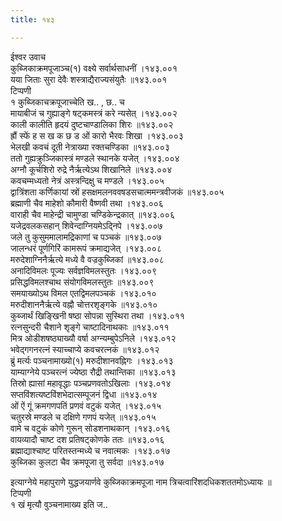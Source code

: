 ```yaml
---
title: १४३

---
```

ईश्वर उवाच  
कुब्जिकाक्रमपूजाञ्च(१) वक्ष्ये सर्वार्थसाधनीं ।१४३.००१  
यया जिताः सुरा देवैः शस्त्राद्यैराज्यसंयुतैः ॥१४३.००१  
टिप्पणी  
१ कुब्जिकाचक्रपूजाच्चेति ख.. , छ.. च  
मायाबीजं च गुह्याङ्गे षट्कमस्त्रं करे न्यसेत् ।१४३.००२  
काली कालीति हृदयं दुष्टचाण्डालिका शिरः ॥१४३.००२  
ह्रौं स्फें ह स ख क छ ड ओं कारो भैरवः शिखा ।१४३.००३  
भेलखी कवचं दूती नेत्राख्या रक्तचण्डिका ॥१४३.००३  
ततो गुह्यक्रुञ्जिकास्त्रं मण्डले स्थानके यजेत् ।१४३.००४  
अग्नौ कूर्चशिरो रुद्रे नैर्ऋत्येऽथ शिखानिले ॥१४३.००४  
कवचम्मध्यतो नेत्रं अस्त्रन्दिक्षु च मण्डले ।१४३.००५  
द्वात्रिंशता कर्णिकायां स्रों हसक्षमलनववषडसचात्ममन्त्रवीजकं ॥१४३.००५  
ब्रह्माणी चैव माहेशो कौमारी वैष्णवी तथा ।१४३.००६  
वाराही चैव माहेन्द्री चामुण्डा चण्डिकेन्द्रकात् ॥१४३.००६  
यजेद्रवलकसहान् शिवेन्दाग्नियमेऽद्निपे ।१४३.००७  
जले तु कुसुममालामद्रिकाणां च पञ्चकं ॥१४३.००७  
जालन्धरं पूर्णगिरिं कामरूपं क्रमाद्यजेत् ।१४३.००८  
मरुदेशाग्निनैर्ऋत्ये मध्ये वै वज्रकुब्जिकां ॥१४३.००८  
अनादिविमलः पूज्यः सर्वज्ञविमलस्तुतः ।१४३.००९  
प्रसिद्धविमलश्चाथ संयोगविमलस्तुतः ॥१४३.००९  
समयाख्योऽथ विमल एतद्विमलपञ्चकं ।१४३.०१०  
मरुदीशाननैर्ऋत्ये वह्नौ चोत्तरशृङ्गके ॥१४३.०१०  
कुब्जार्थं खिङ्खिनी षष्ठा सोपन्ना सुस्थिरा तथा ।१४३.०११  
रत्नसुन्दरी चैशाने शृङ्गे चाष्टादिनाथकाः ॥१४३.०११  
मित्र ओडीशषष्ठ्याख्यौ वर्षा अग्न्यम्बुपेऽनिले ।१४३.०१२  
भवेद्गगनरत्नं स्याच्चाप्ये कवचरत्नकं ॥१४३.०१२  
ब्रुं मर्त्यः पञ्चनामाख्यो(१) मरुदीशानवह्निगः ।१४३.०१३  
याम्याग्नेये पञ्चरत्नं ज्येष्ठा रौद्री तथान्तिका ॥१४३.०१३  
तिस्रो ह्यासां महावृद्धाः पञ्चप्रणवतोऽखिलाः ।१४३.०१४  
सप्तविंशत्यष्टविंशभेदात्सम्पूजनं द्विधा ॥१४३.०१४  
ओं ऐं गूं क्रमगणपतिं प्रणवं वटुकं यजेत् ।१४३.०१५  
चतुरस्रे मण्डले च दक्षिणे गणपं यजेत् ॥१४३.०१५  
वामे च वटुकं कोणे गुरून् सोडशनाथकान् ।१४३.०१६  
वायव्यादौ चाष्ट दश प्रतिषट्कोणके ततः ॥१४३.०१६  
ब्रह्माद्याश्चाष्ट परितस्तन्मध्ये च नवात्मकः ।१४३.०१७  
कुब्जिका कुलटा चैव क्रमपूजा तु सर्वदा ॥१४३.०१७  
  
इत्याग्नेये महापुराणे युद्धजयार्णवे कुब्जिकाक्रमपूजा नाम त्रिचत्वारिंशदधिकशततमोऽध्यायः ॥  
टिप्पणी  
१ खं मृत्यौ वुञ्चनामाख्य इति ज..